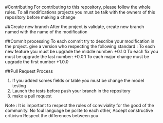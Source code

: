 #Contributing
For contributing to this repository, please follow the whole rules.
To all modifications projects you must be talk with the owners of this repository before making a change

##Create new branch
After the project is validate, create new branch named with the name of the modification 

##Commit processing
To each commit try to describe your modification in the project.
give a version who respecting the following standard :
To each new feature you must be upgrade the middle number: +0.1.0
To each fix you must be upgrade the last number: +0.0.1
To each major change must be upgrade the first number +1.0.0

##Pull Request Process
1. If you added somes fields or table you must be change the model testing
2. Launch the tests before push your branch in the repository
3. make a pull request

Note : It is important to respect the rules of conviviality for the good of the community.
No foul language
be polite to each other,
Accept constructive criticism
Respect the differences between you
